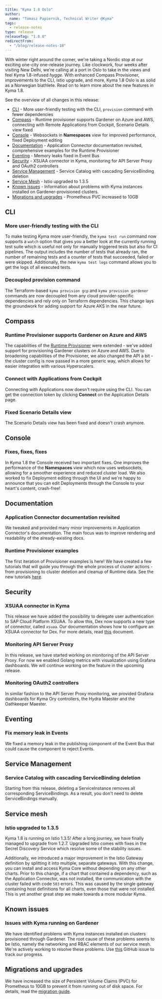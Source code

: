 ```yaml
---
title: "Kyma 1.8 Oslo"
author:
  name: "Tomasz Papiernik, Technical Writer @Kyma"
tags:
  - release-notes
type: release
releaseTag: "1.8.0"
redirectFrom:
  - "/blog/release-notes-18"
---
```


With winter right around the corner, we're taking a Nordic stop at our exciting one-city one-release journey. Like clockwork, four weeks after visiting New Delhi, we're calling at a port in Oslo to take in the views and feel Kyma 1.8-infused *hygge*. With enhanced Compass Provisioner, improvements to the CLI, Istio upgrade, and more, Kyma 1.8 Oslo is as solid as a Norwegian biathlete. Read on to learn more about the new features in Kyma 1.8.


<!-- overview -->

See the overview of all changes in this release:
- [CLI](#cli) - More user-friendly testing with the CLI, `provision` command with fewer dependencies
- [Compass](#compass) - Runtime provisioner supports Gardener on Azure and AWS, connecting with Remote Applications from Cockpit, Scenario Details view fixed
- [Console](#console) - Websockets in **Namespaces** view for improved performance, fixed Deployment editing
- [Documentation](#documentation) - Application Connector documentation revisited, comprehensive examples for the Runtime Provisioner
- [Eventing](#eventing) - Memory leaks fixed in Event Bus
- [Security](#security) - XSUAA connector in Kyma, monitoring for API Server Proxy and OAuth2 controllers
- [Service Management](#service-management) - Service Catalog with cascading ServiceBinding deletion
- [Service Mesh](#service-mesh) - Istio upgraded to 1.3.5
- [Known issues](#known-issues) - Information about problems with Kyma instances installed on Gardener-provisioned clusters.
- [Migrations and upgrades](#migrations-and-upgrades) - Prometheus PVC increased to 10GB



## CLI

### More user-friendly testing with the CLI

To make testing Kyma more user-friendly, the `kyma test run` command now supports a `watch` option that gives you a better look at the currently running test suite which is useful not only for manually triggered tests but also for CI pipelines. The output includes the number of tests that already ran, the number of remaining tests and a counter of tests that succeeded, failed or were skipped. Additionally, the new `kyma test logs` command allows you to get the logs of all executed tests.

### Decoupled provision command

The Terraform-based `kyma provision gcp` and `kyma provision gardener` commands are now decoupled from any cloud provider-specific dependencies and rely only on Terraform dependencies. This change lays the groundwork for adding support for Azure AKS in the near future.


## Compass

### Runtime Provisioner supports Gardener on Azure and AWS

The capabilities of the [Runtime Provisioner](https://github.com/kyma-project/kyma/blob/release-1.8/docs/compass/02-01-components.md#runtime-provisioner) were extended - we've added support for provisioning Gardener clusters on Azure and AWS. Due to broadening capabilities of the Provisioner, we also changed the API a bit - the cluster config is now passed in a more generic way, which allows for easier integration with various Hyperscalers.

### Connect with Applications from Cockpit

Connecting with Applications now doesn't require using the CLI. You can get the connection token by clicking **Connect** on the Application Details page.

### Fixed Scenario Details view

The Scenario Details view has been fixed and doesn't crash anymore.


## Console

### Fixes, fixes, fixes

In Kyma 1.8 the Console received two important fixes. One improves the performance of the **Namespaces** view which now uses websockets, allowing for a smoother experience and reduced cluster load.
We also worked to fix Deployment editing through the UI and we're happy to announce that you can edit Deployments through the Console to your heart's content, crash-free!


## Documentation

### Application Connector documentation revisited

We tweaked and provided many minor improvements in Application Connector's documentation. The main focus was to improve rendering and readability of the already-existing docs.

### Runtime Provisioner examples

The first iteration of Provisioner examples is here! We have created a few tutorials that will guide you through the whole process of cluster actions - from provisioning to cluster deletion and cleanup of Runtime data. See the new tutorials [here](https://github.com/kyma-project/kyma/tree/release-1.8/docs/compass).


## Security

### XSUAA connector in Kyma

This release we have added the possibility to delegate user authentication to SAP Cloud Platform XSUAA. To allow this, Dex now supports a new type of connector, called `xsuaa`. Our documentation shows how to configure an XSUAA connector for Dex. For more details, read [this](https://github.com/kyma-project/kyma/blob/release-1.8/docs/security/08-03-add-connector.md) document.

### Monitoring API Server Proxy

In this release, we have started working on monitoring of the API Server Proxy. For now we enabled Golang metrics with visualization using Grafana dashboards. We will continue working on the feature in the upcoming release.

### Monitoring OAuth2 controllers

In similar fashion to the API Server Proxy monitoring, we provided Grafana dashboards for Kyma Ory controllers, the Hydra Maester and the Oathkeeper Maester.


## Eventing

### Fix memory leak in Events

We fixed a memory leak in the publishing component of the Event Bus that could cause the component to reject Events.


## Service Management

### Service Catalog with cascading ServiceBinding deletion

Starting from this release, deleting a ServiceInstance removes all corresponding ServiceBindings. As a result, you don't need to delete ServiceBindings manually.


## Service mesh

### Istio upgraded to 1.3.5

Kyma 1.8 is running on Istio 1.3.5! After a long journey, we have finally managed to upgrade from 1.2.7. Upgraded Istio comes with fixes in the Secret Discovery Service which resolve some of the stability issues.

Additionally, we introduced a major improvement in the Istio Gateway definition by splitting it into multiple, separate gateways. With this change, you can install and access Kyma Core without depending on any other charts. Prior to this change, if a chart that contained a dependency, such as the Application Connector, was not installed, the communication with the cluster failed with code `503` errors. This was caused by the single gateway containing host definitions for all charts, even those that were not installed. This is yet another great step we make towards a more modular Kyma.



## Known issues

### Issues with Kyma running on Gardener

We have identified problems with Kyma instances installed on clusters provisioned through Gardener. The root cause of these problems seems to be Istio, namely the networking and RBAC elements of our service mesh. We're actively working to resolve these problems. Use [this](https://github.com/kyma-project/kyma/issues/6330) GitHub issue to track our progress.

## Migrations and upgrades

We have increased the size of Persistent Volume Claims (PVC) for Prometheus to 10GB to prevent it from running out of disk space. For details, read the [migration guide](https://github.com/kyma-project/kyma/blob/release-1.8/docs/migration-guides/1.7-1.8.md).
